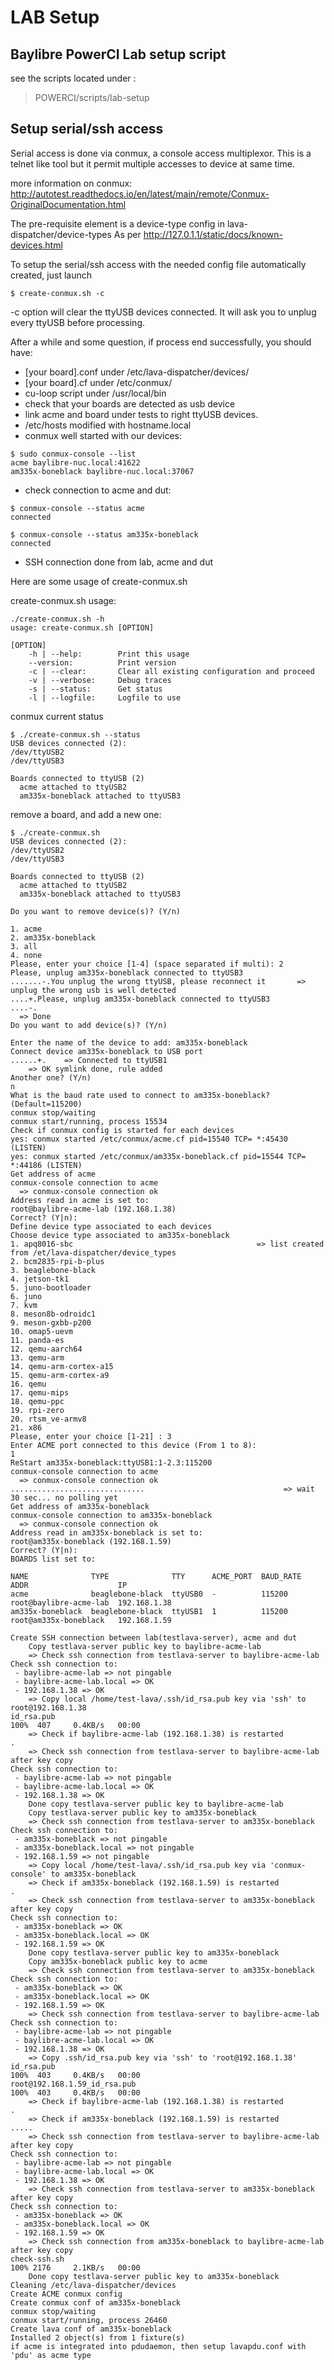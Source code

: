 # LAB Setup #

## Baylibre PowerCI Lab setup script ##

see the scripts located under :
> POWERCI/scripts/lab-setup

## Setup serial/ssh access ##

Serial access is done via conmux, a console access multiplexor. This is a telnet like tool but it permit multiple accesses to device at same time.

more information on conmux: <http://autotest.readthedocs.io/en/latest/main/remote/Conmux-OriginalDocumentation.html>

The pre-requisite element is a device-type config in lava-dispatcher/device-types
As per <http://127.0.1.1/static/docs/known-devices.html>

To setup the serial/ssh access with the needed config file automatically created, just launch 
```
$ create-conmux.sh -c
```
-c option will clear the ttyUSB devices connected. It will ask you to unplug every ttyUSB before processing.

After a while and some question, if process end successfully, you should have:

  * [your board].conf under /etc/lava-dispatcher/devices/
  * [your board].cf under /etc/conmux/
  * cu-loop script under /usr/local/bin
  * check that your boards are detected as usb device
  * link acme and board under tests to right ttyUSB devices.
  * /etc/hosts modified with hostname.local
  * conmux well started with our devices:

```
$ sudo conmux-console --list
acme baylibre-nuc.local:41622
am335x-boneblack baylibre-nuc.local:37067
```

  * check connection to acme and dut:

```
$ conmux-console --status acme
connected
```

```
$ conmux-console --status am335x-boneblack
connected
```

  * SSH connection done from lab, acme and dut


Here are some usage of create-conmux.sh

create-conmux.sh usage:
```
./create-conmux.sh -h
usage: create-conmux.sh [OPTION]

[OPTION]
    -h | --help:        Print this usage
    --version:          Print version
    -c | --clear:       Clear all existing configuration and proceed
    -v | --verbose:     Debug traces
    -s | --status:      Get status
    -l | --logfile:     Logfile to use
```

conmux current status
```
$ ./create-conmux.sh --status
USB devices connected (2):
/dev/ttyUSB2
/dev/ttyUSB3

Boards connected to ttyUSB (2)
  acme attached to ttyUSB2
  am335x-boneblack attached to ttyUSB3
```

remove a board, and add a new one:
```
$ ./create-conmux.sh
USB devices connected (2):
/dev/ttyUSB2
/dev/ttyUSB3

Boards connected to ttyUSB (2)
  acme attached to ttyUSB2
  am335x-boneblack attached to ttyUSB3

Do you want to remove device(s)? (Y/n) 

1. acme
2. am335x-boneblack
3. all
4. none
Please, enter your choice [1-4] (space separated if multi): 2
Please, unplug am335x-boneblack connected to ttyUSB3
.......-.You unplug the wrong ttyUSB, please reconnect it       => unplug the wrong usb is well detected
....+.Please, unplug am335x-boneblack connected to ttyUSB3
....-. 
  => Done
Do you want to add device(s)? (Y/n) 

Enter the name of the device to add: am335x-boneblack
Connect device am335x-boneblack to USB port
......+.    => Connected to ttyUSB1
    => OK symlink done, rule added
Another one? (Y/n) 
n
What is the baud rate used to connect to am335x-boneblack? (Default=115200)
conmux stop/waiting
conmux start/running, process 15534
Check if conmux config is started for each devices
yes: conmux started /etc/conmux/acme.cf pid=15540 TCP= *:45430 (LISTEN)
yes: conmux started /etc/conmux/am335x-boneblack.cf pid=15544 TCP= *:44186 (LISTEN)
Get address of acme
conmux-console connection to acme
  => conmux-console connection ok
Address read in acme is set to:
root@baylibre-acme-lab (192.168.1.38)
Correct? (Y|n): 
Define device type associated to each devices
Choose device type associated to am335x-boneblack
1. apq8016-sbc                                         => list created from /et/lava-dispatcher/device_types
2. bcm2835-rpi-b-plus
3. beaglebone-black
4. jetson-tk1
5. juno-bootloader
6. juno
7. kvm
8. meson8b-odroidc1
9. meson-gxbb-p200
10. omap5-uevm
11. panda-es
12. qemu-aarch64
13. qemu-arm
14. qemu-arm-cortex-a15
15. qemu-arm-cortex-a9
16. qemu
17. qemu-mips
18. qemu-ppc
19. rpi-zero
20. rtsm_ve-armv8
21. x86
Please, enter your choice [1-21] : 3
Enter ACME port connected to this device (From 1 to 8): 
1
ReStart am335x-boneblack:ttyUSB1:1-2.3:115200
conmux-console connection to acme
  => conmux-console connection ok
..............................                               => wait 30 sec... no polling yet
Get address of am335x-boneblack
conmux-console connection to am335x-boneblack
  => conmux-console connection ok
Address read in am335x-boneblack is set to:
root@am335x-boneblack (192.168.1.59)
Correct? (Y|n): 
BOARDS list set to:

NAME              TYPE              TTY      ACME_PORT  BAUD_RATE  ADDR                    IP
acme              beaglebone-black  ttyUSB0  -          115200     root@baylibre-acme-lab  192.168.1.38
am335x-boneblack  beaglebone-black  ttyUSB1  1          115200     root@am335x-boneblack   192.168.1.59

Create SSH connection between lab(testlava-server), acme and dut
    Copy testlava-server public key to baylibre-acme-lab
    => Check ssh connection from testlava-server to baylibre-acme-lab
Check ssh connection to:
 - baylibre-acme-lab => not pingable
 - baylibre-acme-lab.local => OK
 - 192.168.1.38 => OK
    => Copy local /home/test-lava/.ssh/id_rsa.pub key via 'ssh' to root@192.168.1.38
id_rsa.pub                                                                                      100%  407     0.4KB/s   00:00    
    => Check if baylibre-acme-lab (192.168.1.38) is restarted
.
    => Check ssh connection from testlava-server to baylibre-acme-lab after key copy
Check ssh connection to:
 - baylibre-acme-lab => not pingable
 - baylibre-acme-lab.local => OK
 - 192.168.1.38 => OK
    Done copy testlava-server public key to baylibre-acme-lab
    Copy testlava-server public key to am335x-boneblack
    => Check ssh connection from testlava-server to am335x-boneblack
Check ssh connection to:
 - am335x-boneblack => not pingable
 - am335x-boneblack.local => not pingable
 - 192.168.1.59 => not pingable
    => Copy local /home/test-lava/.ssh/id_rsa.pub key via 'conmux-console' to am335x-boneblack
    => Check if am335x-boneblack (192.168.1.59) is restarted
.
    => Check ssh connection from testlava-server to am335x-boneblack after key copy
Check ssh connection to:
 - am335x-boneblack => OK
 - am335x-boneblack.local => OK
 - 192.168.1.59 => OK
    Done copy testlava-server public key to am335x-boneblack
    Copy am335x-boneblack public key to acme
    => Check ssh connection from testlava-server to am335x-boneblack
Check ssh connection to:
 - am335x-boneblack => OK
 - am335x-boneblack.local => OK
 - 192.168.1.59 => OK
    => Check ssh connection from testlava-server to baylibre-acme-lab
Check ssh connection to:
 - baylibre-acme-lab => not pingable
 - baylibre-acme-lab.local => OK
 - 192.168.1.38 => OK
    => Copy .ssh/id_rsa.pub key via 'ssh' to 'root@192.168.1.38'
id_rsa.pub                                                                                      100%  403     0.4KB/s   00:00    
root@192.168.1.59_id_rsa.pub                                                                    100%  403     0.4KB/s   00:00    
    => Check if baylibre-acme-lab (192.168.1.38) is restarted
.
    => Check if am335x-boneblack (192.168.1.59) is restarted
.....
    => Check ssh connection from testlava-server to baylibre-acme-lab after key copy
Check ssh connection to:
 - baylibre-acme-lab => not pingable
 - baylibre-acme-lab.local => OK
 - 192.168.1.38 => OK
    => Check ssh connection from testlava-server to am335x-boneblack after key copy
Check ssh connection to:
 - am335x-boneblack => OK
 - am335x-boneblack.local => OK
 - 192.168.1.59 => OK
    => Check ssh connection from am335x-boneblack to baylibre-acme-lab after key copy
check-ssh.sh                                                                                    100% 2176     2.1KB/s   00:00    
    Done copy testlava-server public key to am335x-boneblack
Cleaning /etc/lava-dispatcher/devices
Create ACME conmux config
Create conmux conf of am335x-boneblack
conmux stop/waiting
conmux start/running, process 26460
Create lava conf of am335x-boneblack
Installed 2 object(s) from 1 fixture(s)
if acme is integrated into pdudaemon, then setup lavapdu.conf with 'pdu' as acme type
```









